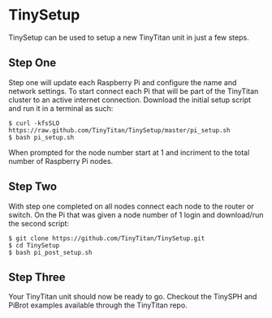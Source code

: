 TinySetup
=========

TinySetup can be used to setup a new TinyTitan unit in just a few steps.

## Step One
Step one will update each Raspberry Pi and configure the name and network settings. To start connect each Pi that will be part of the TinyTitan cluster to an active internet connection. Download the initial setup script and run it in a terminal as such:

```
$ curl -kfsSLO https://raw.github.com/TinyTitan/TinySetup/master/pi_setup.sh
$ bash pi_setup.sh
```

When prompted for the node number start at 1 and incriment to the total number of Raspberry Pi nodes.

## Step Two
With step one completed on all nodes connect each node to the router or switch. On the Pi that was given a node number of 1 login and download/run the second script:

```
$ git clone https://github.com/TinyTitan/TinySetup.git
$ cd TinySetup
$ bash pi_post_setup.sh
```

## Step Three
Your TinyTitan unit should now be ready to go. Checkout the TinySPH and PiBrot examples available through the TinyTitan repo.

